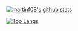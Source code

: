 [![martinf08's github stats](https://github-readme-stats.vercel.app/api?username=martinf08&show_icons=true&title_color=fff&icon_color=79ff97&text_color=9f9f9f&bg_color=151515)](https://github.com/martinf08)

[![Top Langs](https://github-readme-stats.vercel.app/api/top-langs/?username=martinf08&layout=compact&title_color=fff&icon_color=79ff97&text_color=9f9f9f&bg_color=151515)](https://github.com/martinf08/github-readme-stats)

